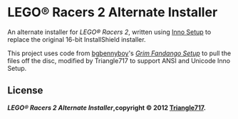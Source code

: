 LEGO:registered: Racers 2 Alternate Installer
=============================================

An alternate installer for _LEGO® Racers 2_, written using [Inno Setup](http://www.jrsoftware.org/isinfo.php)
to replace the original 16-bit InstallShield installer.

This project uses code from [bgbennyboy](https://github.com/bgbennyboy)'s [_Grim Fandango Setup_](https://github.com/bgbennyboy/Grim-Fandango-Setup-and-Launcher)
to pull the files off the disc, modified by Triangle717 to support ANSI and Unicode Inno Setup.

License
-------
***LEGO:registered: Racers 2 Alternate Installer*,copyright :copyright: 2012 [Triangle717](http://Triangle717.WordPress.com).**
